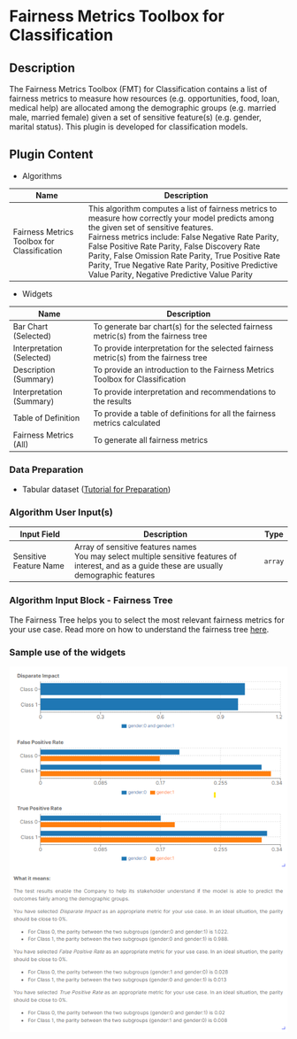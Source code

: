 # Fairness Metrics Toolbox for Classification

## Description

The Fairness Metrics Toolbox (FMT) for Classification contains a list of fairness metrics to measure how resources (e.g. opportunities, food, loan, medical help) are allocated among the demographic groups (e.g. married male, married female) given a set of sensitive feature(s) (e.g. gender, marital status). This plugin is developed for classification models.

## Plugin Content
- Algorithms
  
| Name                                        | Description                                                                                                                                                                                                                                                                                                                                                             |
| ------------------------------------------- | ----------------------------------------------------------------------------------------------------------------------------------------------------------------------------------------------------------------------------------------------------------------------------------------------------------------------------------------------------------------------- |
| Fairness Metrics Toolbox for Classification | This algorithm computes a list of fairness metrics to measure how correctly your model predicts among the given set of sensitive features. </br> Fairness metrics include: False Negative Rate Parity, False Positive Rate Parity, False Discovery Rate Parity, False Omission Rate Parity, True Positive Rate Parity, True Negative Rate Parity, Positive Predictive Value Parity, Negative Predictive Value Parity  |


- Widgets

| Name                      | Description                                                                          |
| ------------------------- | ------------------------------------------------------------------------------------ |
| Bar Chart (Selected)      | To generate bar chart(s) for the selected fairness metric(s) from the fairness tree |
| Interpretation (Selected) | To provide interpretation for the selected fairness metric(s) from the fairness tree   |
| Description (Summary)     | To provide an introduction to the Fairness Metrics Toolbox for Classification        |
| Interpretation (Summary)  | To provide interpretation and recommendations to the results                          |
| Table of Definition       | To provide a table of definitions for all the fairness metrics calculated            |
| Fairness Metrics (All)    | To generate all fairness metrics                                                     |

### Data Preparation
- Tabular dataset ([Tutorial for Preparation](https://aiverify-foundation.github.io/aiverify/getting-started/prepare-tabular/))

### Algorithm User Input(s)

|      Input Field       |            Description            |  Type   |
| -------------------- | ------------------------------- | :-----: |
| Sensitive Feature Name | Array of sensitive features names </br> You may select multiple sensitive features of interest, and as a guide these are usually demographic features | `array` |

### Algorithm Input Block - Fairness Tree
The Fairness Tree helps you to select the most relevant fairness metrics for your use case. Read more on how to understand the fairness tree [here](https://aiverify-foundation.github.io/aiverify/how-to/use-fairness-tree/). 

### Sample use of the widgets

![FMTC sample](images/fmtc_sample.png)

